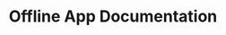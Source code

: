 ---
title: "Offline App Documentation"
slug: Offline-App-Documentation
customHeadElements:
  - <link rel="manifest" href="manifest.json" />
---